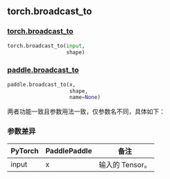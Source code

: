 ## torch.broadcast_to
### [torch.broadcast_to](https://pytorch.org/docs/stable/generated/torch.broadcast_to.html?highlight=broadcast_to#torch.broadcast_to)

```python
torch.broadcast_to(input,
                   shape)
```

### [paddle.broadcast_to](https://www.paddlepaddle.org.cn/documentation/docs/zh/api/paddle/broadcast_to_cn.html#broadcast-to)

```python
paddle.broadcast_to(x,
                    shape,
                    name=None)
```

两者功能一致且参数用法一致，仅参数名不同，具体如下：
### 参数差异
| PyTorch       | PaddlePaddle | 备注                                                   |
| ------------- | ------------ | ------------------------------------------------------ |
| input         | x            | 输入的 Tensor。                   |
